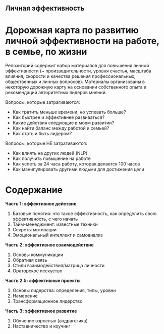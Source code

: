 ## Личная эффективность

# Дорожная карта по развитию личной эффективности на работе, в семье, по жизни

Репозиторий содержит набор материалов для повышения личной эффективности (~ производительности, уровня счастья, масштаба влияния, скорости и качества решения профессиональных, общественных и личных вопросов). Материалы организованы в некоторую дорожную карту на основании собственного опыта и рекомендаций авторитетных лидеров мнений.

Вопросы, которые затрагиваются:
* Как тратить меньше времени, но успевать больше?
* Как быстрее и эффективнее развиваться?
* Какие действия следующие в моем развитии?
* Как найти баланс между работой и семьей?
* Как стать и быть лидером?

Вопросы, которые НЕ затрагиваются:
* Как влиять на других людей (NLP)
* Как получить повышение на работе
* Как успеть за 24 часа работу, которая делается 100 часов
* Как манипулировать другими людьми для достижения цели

# Содержание

**Часть 1: эффективное действие**

1. Базовые понятия: что такое эффективность, как определить свою эффективность, с чего начать
2. Тайм-менеджмент: известные техники
3. Секреты мотивации
4. Эмоциональный интеллект и самоанализ

**Часть 2: эффективное взаимодействие**

1. Основы коммуникации
2. Обратная связь
3. Стили взаимодействия/матрица личности
4. Ораторское исскуство

**Часть 2.5: эффективные проекты**

1. Основы лидерства: определения, типы, уровни
2. Намерение
3. Трансформационное лидерство

**Часть 3: эффективное развитие**

1. Обучение взрослых (андрагогика)
2. Наставничество и коучинг
